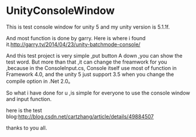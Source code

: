 # UnityConsoleWindow
This is test console window for unity 5 and my unity version is 5.1.1f.

And most function is done by garry.
Here is where i found it.http://garry.tv/2014/04/23/unity-batchmode-console/

And this test project is very simple ,put button A down ,you can show the test word.
But more than that ,it can change the freamwork for you ,because in  the ConsoleInput.cs, 
Console itself use most of function in Framework 4.0, and the unity 5 just support 3.5 when you change the compile option in
.Net 2.0。

So what i have done for u ,is simple for everyone to use the console window and input function.

here is the test blog:http://blog.csdn.net/cartzhang/article/details/49884507

thanks to you all.
